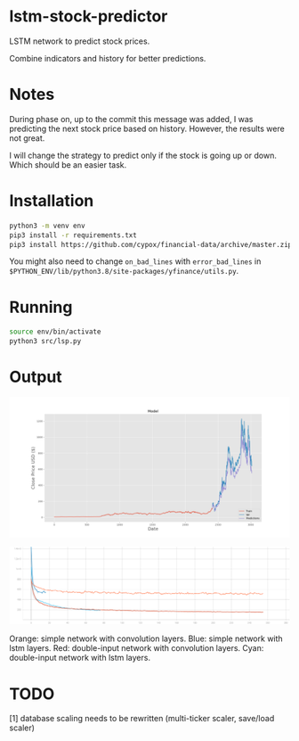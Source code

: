 # lstm-stock-predictor

LSTM network to predict stock prices.

Combine indicators and history for better predictions.

# Notes

During phase on, up to the commit this message was added, I was predicting the next stock price based on history. However, the results were not great.

I will change the strategy to predict only if the stock is going up or down. Which should be an easier task.

# Installation

```bash
python3 -m venv env
pip3 install -r requirements.txt
pip3 install https://github.com/cypox/financial-data/archive/master.zip
```

You might also need to change `on_bad_lines` with `error_bad_lines` in `$PYTHON_ENV/lib/python3.8/site-packages/yfinance/utils.py`.

# Running

```bash
source env/bin/activate
python3 src/lsp.py
```

# Output

![alt text](https://github.com/cypox/lstm-stock-predictor/blob/main/output.png?raw=true)

![alt text](https://github.com/cypox/lstm-stock-predictor/blob/main/epoch_loss.svg?raw=true)

Orange: simple network with convolution layers.
Blue: simple network with lstm layers.
Red: double-input network with convolution layers.
Cyan: double-input network with lstm layers.

# TODO

[1] database scaling needs to be rewritten (multi-ticker scaler, save/load scaler)
